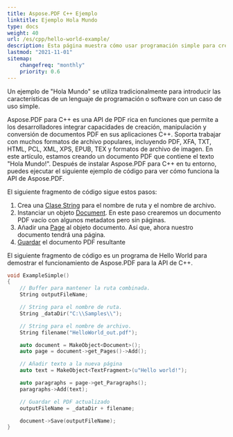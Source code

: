 ```yaml
---
title: Aspose.PDF C++ Ejemplo
linktitle: Ejemplo Hola Mundo
type: docs
weight: 40
url: /es/cpp/hello-world-example/
description: Esta página muestra cómo usar programación simple para crear un documento PDF que contiene el texto - Hola Mundo.
lastmod: "2021-11-01"
sitemap:
    changefreq: "monthly"
    priority: 0.6
---
```


Un ejemplo de "Hola Mundo" se utiliza tradicionalmente para introducir las características de un lenguaje de programación o software con un caso de uso simple.

Aspose.PDF para C++ es una API de PDF rica en funciones que permite a los desarrolladores integrar capacidades de creación, manipulación y conversión de documentos PDF en sus aplicaciones C++. Soporta trabajar con muchos formatos de archivo populares, incluyendo PDF, XFA, TXT, HTML, PCL, XML, XPS, EPUB, TEX y formatos de archivo de imagen. En este artículo, estamos creando un documento PDF que contiene el texto "Hola Mundo!". Después de instalar Aspose.PDF para C++ en tu entorno, puedes ejecutar el siguiente ejemplo de código para ver cómo funciona la API de Aspose.PDF.

El siguiente fragmento de código sigue estos pasos:

1. Crea una [Clase String](https://reference.aspose.com/pdf/cpp/class/system.string) para el nombre de ruta y el nombre de archivo.
1. Instanciar un objeto [Document](https://reference.aspose.com/pdf/cpp/class/aspose.pdf.document). En este paso crearemos un documento PDF vacío con algunos metadatos pero sin páginas.
1. Añadir una [Page](https://reference.aspose.com/pdf/cpp/class/aspose.pdf.page) al objeto documento. Así que, ahora nuestro documento tendrá una página.
1. [Guardar](https://reference.aspose.com/pdf/cpp/class/aspose.pdf.document/#ac082fe8e67b25685fc51d33e804269fa) el documento PDF resultante

El siguiente fragmento de código es un programa de Hello World para demostrar el funcionamiento de Aspose.PDF para la API de C++.

```cpp
void ExampleSimple()
{
    // Buffer para mantener la ruta combinada.
    String outputFileName;

    // String para el nombre de ruta.
    String _dataDir("C:\\Samples\\");

    // String para el nombre de archivo.
    String filename("HelloWorld_out.pdf");

    auto document = MakeObject<Document>();
    auto page = document->get_Pages()->Add();

    // Añadir texto a la nueva página
    auto text = MakeObject<TextFragment>(u"Hello world!");

    auto paragraphs = page->get_Paragraphs();
    paragraphs->Add(text);

    // Guardar el PDF actualizado
    outputFileName = _dataDir + filename;

    document->Save(outputFileName);
}
```